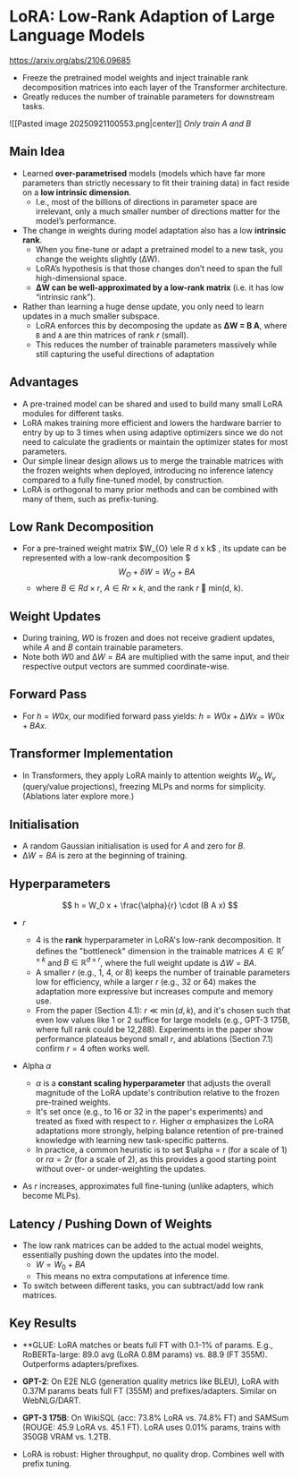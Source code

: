 # LoRA: Low-Rank Adaption of Large Language Models
https://arxiv.org/abs/2106.09685

 - Freeze the pretrained model weights and inject trainable rank decomposition matrices into each layer of the Transformer architecture.
 - Greatly reduces the number of trainable parameters for downstream tasks.

![[Pasted image 20250921100553.png|center]]
                                *Only train A and B*

## Main Idea
 - Learned **over-parametrised** models (models which have far more parameters than strictly necessary to fit their training data) in fact reside on a **low intrinsic dimension**.
	 - I.e., most of the billions of directions in parameter space are irrelevant, only a much smaller number of directions matter for the model’s performance.
 - The change in weights during model adaptation also has a low **intrinsic rank**.
	 - When you fine-tune or adapt a pretrained model to a new task, you change the weights slightly (ΔW). 
	 - LoRA’s hypothesis is that those changes don’t need to span the full high-dimensional space.
	 - **ΔW can be well-approximated by a low-rank matrix** (i.e. it has low “intrinsic rank”).
 - Rather than learning a huge dense update, you only need to learn updates in a much smaller subspace. 
	 - LoRA enforces this by decomposing the update as **ΔW = B A**, where `B` and `A` are thin matrices of rank _r_ (small). 
	 - This reduces the number of trainable parameters massively while still capturing the useful directions of adaptation
## Advantages
 - A pre-trained model can be shared and used to build many small LoRA modules for different tasks.
 - LoRA makes training more efficient and lowers the hardware barrier to entry by up to 3 times when using adaptive optimizers since we do not need to calculate the gradients or maintain the optimizer states for most parameters.
 - Our simple linear design allows us to merge the trainable matrices with the frozen weights when deployed, introducing no inference latency compared to a fully fine-tuned model, by construction.
 - LoRA is orthogonal to many prior methods and can be combined with many of them, such as prefix-tuning.

## Low Rank Decomposition
 - For a pre-trained weight matrix $W_{O} \ele R d x k$ , its update can be represented with a low-rank decomposition $$$W_{O} + \delta W = W_{O}+ BA$$
	 - where $B ∈ R d×r$, $A ∈ R r×k$, and the rank $r$  min(d, k).

## Weight Updates
 - During training, $W0$ is frozen and does not receive gradient updates, while $A$ and $B$ contain trainable parameters. 
 - Note both $W0$ and $∆W = BA$ are multiplied with the same input, and their respective output vectors are summed coordinate-wise. 

## Forward Pass
 - For $h = W0x$, our modified forward pass yields: $h = W0x + ∆W x = W0x + BAx$.

## Transformer Implementation
 - In Transformers, they apply LoRA mainly to attention weights $W_q, W_v$ ​ (query/value projections), freezing MLPs and norms for simplicity. (Ablations later explore more.)

## Initialisation
 - A random Gaussian initialisation is used for $A$ and zero for $B$.
 - $∆W = BA$ is zero at the beginning of training.

## Hyperparameters
$$
h = W_0 x + \frac{\alpha}{r} \cdot (B A x)
$$
- $r$
	- $4$ is the **rank** hyperparameter in LoRA's low-rank decomposition. It defines the "bottleneck" dimension in the trainable matrices $A \in \mathbb{R}^{r \times k}$ and $B \in \mathbb{R}^{d \times r}$, where the full weight update is $\Delta W = BA$.
	- A smaller $r$ (e.g., 1, 4, or 8) keeps the number of trainable parameters low for efficiency, while a larger $r$ (e.g., 32 or 64) makes the adaptation more expressive but increases compute and memory use.
	- From the paper (Section 4.1): $r \ll \min(d, k)$, and it's chosen such that even low values like 1 or 2 suffice for large models (e.g., GPT-3 175B, where full rank could be 12,288). Experiments in the paper show performance plateaus beyond small $r$, and ablations (Section 7.1) confirm $r=4$ often works well.
- Alpha $\alpha$ 
	- $\alpha$ is a **constant scaling hyperparameter** that adjusts the overall magnitude of the LoRA update's contribution relative to the frozen pre-trained weights.
	- It's set once (e.g., to 16 or 32 in the paper's experiments) and treated as fixed with respect to $r$. Higher $\alpha$ emphasizes the LoRA adaptations more strongly, helping balance retention of pre-trained knowledge with learning new task-specific patterns.
	- In practice, a common heuristic is to set $\alpha = r (for a scale of 1) or $r\alpha = 2r$ (for a scale of 2), as this provides a good starting point without over- or under-weighting the updates.

- As $r$ increases, approximates full fine-tuning (unlike adapters, which become MLPs).

## Latency / Pushing Down of Weights
 - The low rank matrices can be added to the actual model weights, essentially pushing down the updates into the model. 
	 - $W = W_0 + B A$
	 - This means no extra computations at inference time. 
 - To switch between different tasks, you can subtract/add low rank matrices. 

## Key Results
- **GLUE: LoRA matches or beats full FT with 0.1-1% of params. E.g., RoBERTa-large: 89.0 avg (LoRA 0.8M params) vs. 88.9 (FT 355M). Outperforms adapters/prefixes.
- **GPT-2**: On E2E NLG (generation quality metrics like BLEU), LoRA with 0.37M params beats full FT (355M) and prefixes/adapters. Similar on WebNLG/DART.
- **GPT-3 175B**: On WikiSQL (acc: 73.8% LoRA vs. 74.8% FT) and SAMSum (ROUGE: 45.9 LoRA vs. 45.1 FT). LoRA uses 0.01% params, trains with 350GB VRAM vs. 1.2TB.

 - LoRA is robust: Higher throughput, no quality drop. Combines well with prefix tuning.

